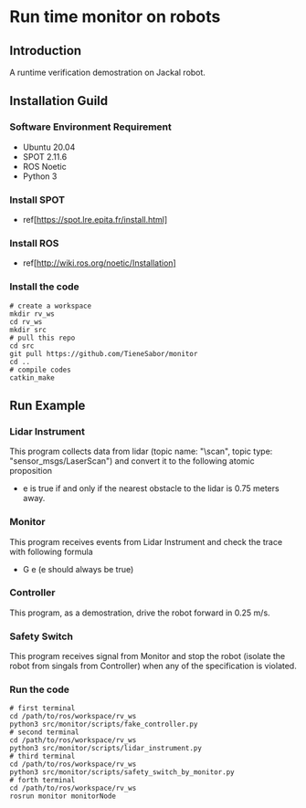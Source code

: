 # Run time monitor on robots

## Introduction
A runtime verification demostration on Jackal robot.

## Installation Guild
### Software Environment Requirement
- Ubuntu 20.04
- SPOT 2.11.6
- ROS Noetic
- Python 3

### Install SPOT
- ref[https://spot.lre.epita.fr/install.html]

### Install ROS
- ref[http://wiki.ros.org/noetic/Installation]

### Install the code
```
# create a workspace
mkdir rv_ws
cd rv_ws
mkdir src
# pull this repo
cd src
git pull https://github.com/TieneSabor/monitor
cd ..
# compile codes
catkin_make
```

## Run Example
### Lidar Instrument
This program collects data from lidar (topic name: "\scan", topic type: "sensor_msgs/LaserScan") and convert it to the following atomic proposition
- e is true if and only if the nearest obstacle to the lidar is 0.75 meters away.

### Monitor 
This program receives events from Lidar Instrument and check the trace with following formula
- G e (e should always be true)

### Controller
This program, as a demostration, drive the robot forward in 0.25 m/s.

### Safety Switch
This program receives signal from Monitor and stop the robot (isolate the robot from singals from Controller) when any of the specification is violated.

### Run the code
```
# first terminal
cd /path/to/ros/workspace/rv_ws
python3 src/monitor/scripts/fake_controller.py
# second terminal
cd /path/to/ros/workspace/rv_ws
python3 src/monitor/scripts/lidar_instrument.py
# third terminal
cd /path/to/ros/workspace/rv_ws
python3 src/monitor/scripts/safety_switch_by_monitor.py
# forth terminal
cd /path/to/ros/workspace/rv_ws
rosrun monitor monitorNode
```


